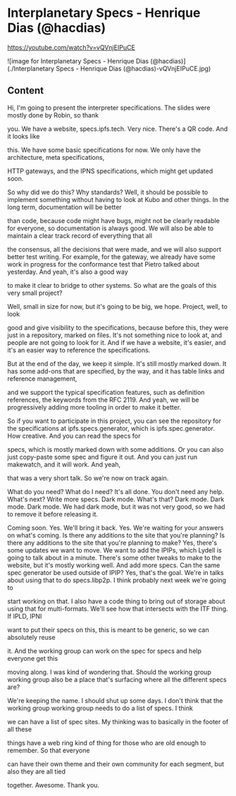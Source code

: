 
# Interplanetary Specs - Henrique Dias (@hacdias)

<https://youtube.com/watch?v=vQVnjEIPuCE>

![image for Interplanetary Specs - Henrique Dias (@hacdias)](./Interplanetary Specs - Henrique Dias (@hacdias)-vQVnjEIPuCE.jpg)

## Content

Hi, I'm going to present the interpreter specifications. The slides were mostly done by Robin, so thank

you. We have a website, specs.ipfs.tech. Very nice. There's a QR code. And it looks like

this. We have some basic specifications for now. We only have the architecture, meta specifications,

HTTP gateways, and the IPNS specifications, which might get updated soon.

So why did we do this? Why standards? Well, it should be possible to implement something without having to look at Kubo and other things. In the long term, documentation will be better

than code, because code might have bugs, might not be clearly readable for everyone, so documentation
is always good. We will also be able to maintain a clear track record of everything that all

the consensus, all the decisions that were made, and we will also support better test writing. For example, for the gateway, we already have some work in progress for the
conformance test that Pietro talked about yesterday. And yeah, it's also a good way

to make it clear to bridge to other systems. So what are the goals of this very small project?

Well, small in size for now, but it's going to be big, we hope. Project, well, to look

good and give visibility to the specifications, because before this, they were just in a repository,
marked on files. It's not something nice to look at, and people are not going to look for it. And if we have a website, it's easier, and it's an easier way to reference the specifications.

But at the end of the day, we keep it simple. It's still mostly marked down. It has some add-ons that are specified, by the way, and it has table links and reference management,

and we support the typical specification features, such as definition references, the keywords
from the RFC 2119. And yeah, we will be progressively adding more tooling in order to make it better.

So if you want to participate in this project, you can see the repository for the specifications at ipfs.specs.generator, which is ipfs.spec.generator. How creative. And you can read the specs for

specs, which is mostly marked down with some additions. Or you can also just copy-paste
some spec and figure it out. And you can just run makewatch, and it will work. And yeah,

that was a very short talk. So we're now on track again.

What do you need? What do I need? It's all done. You don't need any help. What's next? Write more specs. Dark mode. What's that? Dark mode. Dark mode. Dark mode. We had dark mode, but it was not very good, so we had to remove it before releasing it.

Coming soon. Yes. We'll bring it back. Yes. We're waiting for your answers on what's coming. Is there any additions to the site that you're
planning? Is there any additions to the site that you're planning to make? Yes, there's some updates we want to move. We want to add the IPIPs, which Lydell is going to talk about in a minute. There's some other tweaks to make to the website, but it's
mostly working well. And add more specs.
Can the same spec generator be used outside of IPIP? Yes, that's the goal. We're in talks about using that to do specs.libp2p. I think probably next week we're going to

start working on that. I also have a code thing to bring out of storage about using
that for multi-formats. We'll see how that intersects with the ITF thing. If IPLD, IPNI

want to put their specs on this, this is meant to be generic, so we can absolutely reuse

it. And the working group can work on the spec for specs and help everyone get this

moving along. I was kind of wondering that. Should the working group working group also be a place that's surfacing where all the different specs are?

We're keeping the name. I should shut up some days.
I don't think that the working group working group needs to do a list of specs. I think

we can have a list of spec sites. My thinking was to basically in the footer of all these

things have a web ring kind of thing for those who are old enough to remember. So that everyone

can have their own theme and their own community for each segment, but also they are all tied

together. Awesome. Thank you.

